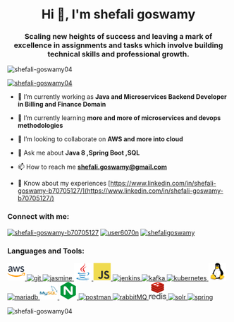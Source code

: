 <h1 align="center">Hi 👋, I'm shefali goswamy</h1>
<h3 align="center">Scaling new heights of success and leaving a mark of excellence in assignments and tasks which involve building technical skills and professional growth.</h3>

<p align="left"> <img src="https://komarev.com/ghpvc/?username=shefali-goswamy04&label=Profile%20views&color=0e75b6&style=flat" alt="shefali-goswamy04" /> </p>

<p align="left"> <a href="https://github.com/ryo-ma/github-profile-trophy"><img src="https://github-profile-trophy.vercel.app/?username=shefali-goswamy04" alt="shefali-goswamy04" /></a> </p>

- 🔭 I’m currently working as **Java and Microservices Backend Developer in Billing and Finance Domain**

- 🌱 I’m currently learning **more and more of microservices and devops methodologies**

- 👯 I’m looking to collaborate on  **AWS and more into cloud**

- 💬 Ask me about **Java 8 ,Spring Boot ,SQL**

- 📫 How to reach me **shefali.goswamy@gmail.com**

- 📄 Know about my experiences [https://www.linkedin.com/in/shefali-goswamy-b70705127/](https://www.linkedin.com/in/shefali-goswamy-b70705127/)


<h3 align="left">Connect with me:</h3>
<p align="left">
<a href="https://linkedin.com/in/shefali-goswamy-b70705127" target="blank"><img align="center" src="https://cdn.jsdelivr.net/npm/simple-icons@3.0.1/icons/linkedin.svg" alt="shefali-goswamy-b70705127" height="30" width="40" /></a>
<a href="https://www.leetcode.com/user6070n" target="blank"><img align="center" src="https://cdn.jsdelivr.net/npm/simple-icons@3.0.1/icons/leetcode.svg" alt="user6070n" height="30" width="40" /></a>
<a href="https://auth.geeksforgeeks.org/user/shefaligoswamy" target="blank"><img align="center" src="https://cdn.jsdelivr.net/npm/simple-icons@3.0.1/icons/geeksforgeeks.svg" alt="shefaligoswamy" height="30" width="40" /></a>
</p>

<h3 align="left">Languages and Tools:</h3>
<p align="left"> <a href="https://aws.amazon.com" target="_blank"> <img src="https://raw.githubusercontent.com/devicons/devicon/master/icons/amazonwebservices/amazonwebservices-original-wordmark.svg" alt="aws" width="40" height="40"/> </a> <a href="https://git-scm.com/" target="_blank"> <img src="https://www.vectorlogo.zone/logos/git-scm/git-scm-icon.svg" alt="git" width="40" height="40"/> </a> <a href="https://jasmine.github.io/" target="_blank"> <img src="https://www.vectorlogo.zone/logos/jasmine/jasmine-icon.svg" alt="jasmine" width="40" height="40"/> </a> <a href="https://www.java.com" target="_blank"> <img src="https://raw.githubusercontent.com/devicons/devicon/master/icons/java/java-original.svg" alt="java" width="40" height="40"/> </a> <a href="https://developer.mozilla.org/en-US/docs/Web/JavaScript" target="_blank"> <img src="https://raw.githubusercontent.com/devicons/devicon/master/icons/javascript/javascript-original.svg" alt="javascript" width="40" height="40"/> </a> <a href="https://www.jenkins.io" target="_blank"> <img src="https://www.vectorlogo.zone/logos/jenkins/jenkins-icon.svg" alt="jenkins" width="40" height="40"/> </a> <a href="https://kafka.apache.org/" target="_blank"> <img src="https://www.vectorlogo.zone/logos/apache_kafka/apache_kafka-icon.svg" alt="kafka" width="40" height="40"/> </a> <a href="https://kubernetes.io" target="_blank"> <img src="https://www.vectorlogo.zone/logos/kubernetes/kubernetes-icon.svg" alt="kubernetes" width="40" height="40"/> </a> <a href="https://www.linux.org/" target="_blank"> <img src="https://raw.githubusercontent.com/devicons/devicon/master/icons/linux/linux-original.svg" alt="linux" width="40" height="40"/> </a> <a href="https://mariadb.org/" target="_blank"> <img src="https://www.vectorlogo.zone/logos/mariadb/mariadb-icon.svg" alt="mariadb" width="40" height="40"/> </a> <a href="https://www.mysql.com/" target="_blank"> <img src="https://raw.githubusercontent.com/devicons/devicon/master/icons/mysql/mysql-original-wordmark.svg" alt="mysql" width="40" height="40"/> </a> <a href="https://www.nginx.com" target="_blank"> <img src="https://raw.githubusercontent.com/devicons/devicon/master/icons/nginx/nginx-original.svg" alt="nginx" width="40" height="40"/> </a> <a href="https://postman.com" target="_blank"> <img src="https://www.vectorlogo.zone/logos/getpostman/getpostman-icon.svg" alt="postman" width="40" height="40"/> </a> <a href="https://www.rabbitmq.com" target="_blank"> <img src="https://www.vectorlogo.zone/logos/rabbitmq/rabbitmq-icon.svg" alt="rabbitMQ" width="40" height="40"/> </a> <a href="https://redis.io" target="_blank"> <img src="https://raw.githubusercontent.com/devicons/devicon/master/icons/redis/redis-original-wordmark.svg" alt="redis" width="40" height="40"/> </a> <a href="https://lucene.apache.org/solr/" target="_blank"> <img src="https://www.vectorlogo.zone/logos/apache_solr/apache_solr-icon.svg" alt="solr" width="40" height="40"/> </a> <a href="https://spring.io/" target="_blank"> <img src="https://www.vectorlogo.zone/logos/springio/springio-icon.svg" alt="spring" width="40" height="40"/> </a> </p>

<p><img align="center" src="https://github-readme-stats.vercel.app/api/top-langs?username=shefali-goswamy04&show_icons=true&locale=en&layout=compact" alt="shefali-goswamy04" /></p>

